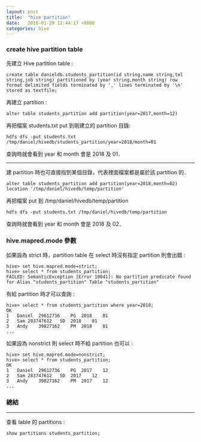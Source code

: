 ```yaml
---
layout: post
title:  "hive partition"
date:   2018-01-29 12:44:17 +0800
categories: hive
---
```


### create hive partition table
先建立 Hive partition table : 
```
create table danieldb.students_partition(id string,name string,tel string,job string) partitioned by (year string,month string) row format delimited fields terminated by ',' lines terminated by '\n' stored as textfile;
```

再建立 partition : 

```
alter table students_partition add partition(year=2017,month=12)
```
再把檔案 students.txt put 到剛建立的 partition 目錄: 

```
hdfs dfs -put students.txt /tmp/daniel/hivedb/students_partition/year=2018/month=01
```

查詢時就會看到 year 和 month 會是 2018 及 01．

- - -

建 partition 時也可直接指到某個目錄，代表裡面檔案都是屬於該 partition 的．

```
alter table students_partition add partition(year=2018,month=02) location '/tmp/daniel/hivedb/temp/partition'
```
再把檔案 put 到 /tmp/daniel/hivedb/temp/partition
```
hdfs dfs -put students.txt /tmp/daniel/hivedb/temp/partition
```
查詢時就會看到 year 和 month 會是 2018 及 02．

### hive.mapred.mode 參數
如果設為 strict 時，partition table 在 select 時沒有指定 partition 則會出錯 :   

```console
hive> set hive.mapred.mode=strict;
hive> select * from students_partition;
FAILED: SemanticException [Error 10041]: No partition predicate found for Alias "students_partition" Table "students_partition"
```
有給 partition 時才可以查詢 : 

```console
hive> select * from students_partition where year=2018;
OK
1	Daniel	29612736	PG	2018	01
2	Sam	283747612	SD	2018	01
3	Andy	39827162	PM	2018	01
...
```
如果設為 nonstrict 則 select 時不給 partition 也可以 : 

```console
hive> set hive.mapred.mode=nonstrict;
hive> select * from students_partition;
OK
1	Daniel	29612736	PG	2017	12
2	Sam	283747612	SD	2017	12
3	Andy	39827162	PM	2017	12
...
```

### 總結
- - -
查看 table 的 partitions : 
```
show partitions students_partition;
```


